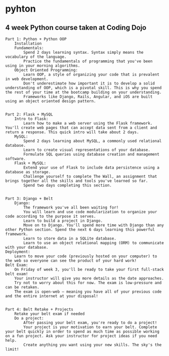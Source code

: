 # pyhton
4 week Python course taken at Coding Dojo
--------------------------------------------------------------------------------------------------------------------------------------------------------------------
    Part 1: Python + Python OOP
        Installation
        Fundamentals:
            Spend 2 days learning syntax. Syntax simply means the vocabulary of the language.
            Practice the fundamentals of programming that you've been using in your morning algorithms.
        Object Oriented Programming:
            Learn OOP, a style of organizing your code that is prevalent in web development.
            Don't underestimate how important it is to develop a solid understanding of OOP, which is a pivotal skill. This is why you spend the rest of your time at the bootcamp building on your understanding.
            Frameworks like Django, Rails, Angular, and iOS are built using an object oriented design pattern.
            
            
    Part 2: Flask + MySQL
        Intro to Flask:
            Learn how to make a web server using the Flask framework. You'll create web pages that can accept data sent from a client and return a response. This quick intro will take about 2 days.
        MySQL:
            Spend 2 days learning about MySQL, a commonly used relational database.
            Learn to create visual representations of your database.
            Formulate SQL queries using database creation and management software.
        Flask + MySQL:
            Extend your use of Flask to include data persistence using a database as storage.
            Challenge yourself to complete The Wall, an assignment that brings together all the skills and tools you've learned so far.
            Spend two days completing this section.
            
            
    Part 3: Django + Belt
        Django:
            The framework you've all been waiting for!
            You will learn and use code modularization to organize your code according to the purpose it serves.
            Learn to build a project in Django.
            Move on to Django. You'll spend more time with Django than any other Python section. Spend the next 6 days learning this powerful framework.
            Learn to store data in a SQLite database.
            Learn to use an object relational mapping (ORM) to communicate with your database.
    Deployment:
        Learn to move your code (previously hosted on your computer) to the web so everyone can see the product of your hard work!
    Belt Exam:
        On Friday of week 3, you'll be ready to take your first full-stack belt exam!
        Your instructor will give you more details as the date approaches.
        Try not to worry about this for now. The exam is low-pressure and can be retaken.
        The exam is open-web – meaning you have all of your previous code and the entire internet at your disposal!
        
        
    Part 4: Belt Retake + Projects
        Retake your belt exam if needed
        Do a project:
            After passing your belt exam, you're ready to do a project!
            Your project is your motivation to earn your belt. Complete your belt quickly in order to spend as much time as possible working on a fun project. Ask your instructor for project ideas if you need help.
            Create anything you want using your new skills. The sky's the limit!
